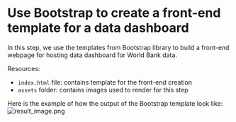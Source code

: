 # Use Bootstrap to create a front-end template for a data dashboard 

In this step, we use the templates from Bootstrap library to build a front-end webpage for hosting 
data dashboard for World Bank data.

Resources:
+ `index.html` file: contains template for the front-end creation
+ `assets` folder: contains images used to render for this step

Here is the example of how the output of the Bootstrap template look like:
![result_image.png](C:\Users\ADMIN\PycharmProjects\web_development\frontend\3_boostrap\result_image.PNG)